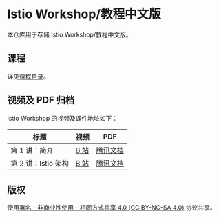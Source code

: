 # Istio Workshop/教程中文版
本仓库用于存储 Istio Workshop/教程中文版。

## 课程

详见[课程目录](SUMMARY.md)。

## 视频及 PDF 归档

Istio Workshop 的视频及课件地址如下：

| 标题          | 视频                                                 | PDF                                                   |
| ------------- | ---------------------------------------------------- | ----------------------------------------------------- |
| 第 1 讲：简介 | [B 站](https://www.bilibili.com/video/BV1Gr4y1a7gt/) | [腾讯文档](https://docs.qq.com/pdf/DRU55RlBLTEdEbVR2) |
| 第 2 讲：Istio 架构 | [B 站](https://www.bilibili.com/video/BV1BL4y137C5/) | [腾讯文档](https://docs.qq.com/pdf/DRXRiVXlXVWxZRXNi)

## 版权

使用[署名 - 非商业性使用 - 相同方式共享 4.0 (CC BY-NC-SA 4.0)](https://creativecommons.org/licenses/by-nc-sa/4.0/deed.zh)  协议共享。
